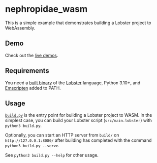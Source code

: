 # nephropidae_wasm
This is a simple example that demonstrates building a Lobster project to WebAssembly. 

## Demo
Check out the [live demos](https://jon-edward.github.io/nephropidae_wasm/demos/).

## Requirements
You need a [built binary](http://aardappel.github.io/lobster/getting_started.html) of the [Lobster](https://github.com/aardappel/lobster) language, Python 3.10+, and [Emscripten](https://emscripten.org/docs/getting_started/) added to PATH.

## Usage
[`build.py`](build.py) is the entry point for building a Lobster project to WASM. In the simplest case, you can build your Lobster script (`src/main.lobster`) with `python3 build.py`.

Optionally, you can start an HTTP server from `build/` on `http://127.0.0.1:8080/` after building has completed with the command `python3 build.py --serve`.

See `python3 build.py --help` for other usage.
